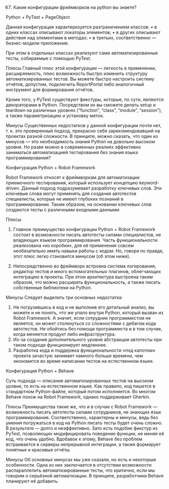 67. Какие конфигурации фреймворков на python вы знаете?

Python + PyTest + PageObject

Данная конфигурация характеризуется разграничением классов:
• в одних классах описывают локаторы элементов;
• в других описывают действия над элементами в методах;
• в третьих, соответственно — бизнес-модели приложения.

При этом в отдельных классах реализуют сами автоматизированные тесты, собираемые с помощью PyTest.

Плюсы
Главный плюс этой конфигурации — легкость в применении, расширяемость, плюс возможность быстро изменить структуру
автоматизированных тестов. Вы можете быстро настроить систему отчётов, допустим, подключить ReportPortal либо
аналогичный инструмент для формирования отчётов.

Кроме того, у PyTest существуют фикстуры, которые, по сути, являются декораторами в Python. Посредством их вы сможете
делать setup и teardown на различных уровнях (“function”, “class”, “module”, “session”), а также параметризацию и
установку меток.

Минусы
Существенных недостатков у данной конфигурации почти нет, т. к. это проверенный подход, прекрасно себя зарекомендовавший
на проектах разной сложности. В принципе, можно сказать, что один из минусов — это необходимость знания Python на
довольно высоком уровне. Но разве можно в современных реалиях эффективно заниматься автоматизацией тестирования без
знания языка программирования?

Конфигурация Python + Robot Framework

Robot Framework относят к фреймворкам для автоматизации приемочного тестирования, который использует концепцию
keyword-driven. Данный подход подразумевает разработку ключевых слов. Эти ключевые слова могут применять для создания
автотестов специалисты, которые не имеют глубоких познаний в программировании. Таким образом, на основании ключевых слов
создаются тесты с различными входными данными.

Плюсы

1. Главное преимущество конфигурации Python + Robot Framework состоит в возможности писать автотесты силами
   специалистов,
   не владеющих языком программирования. Часть функциональности реализована «из коробки», для её применения совсем
   необязательно иметь навыки работы с кодом. Но, говоря по правде, этот плюс легко становится минусом (об этом ниже).

2. Непосредственно во фреймворк встроена система логирования, редактор тестов и много вспомогательных плагинов,
   облегчающих
   интеграцию в проекты. При этом архитектура выстроена таким образом, что можно расширять функциональность, а также
   писать
   собственные библиотеки на Python.

Минусы
Следует выделить три основных недостатка:

1. Не погрузившись в код и не выполнив его детальный анализ, вы можете и не понять, что же упало внутри Python, который
   вызван из Robot Framework. А значит, если сотрудник программистом не является, он может столкнуться со сложностями с
   дебагом кода автотестов. Не обойтись без помощи программиста и в том случае, когда меняется продукт либо
   инфраструктура.
2. Из-за создания дополнительного уровня абстракции автотесты при таком подходе функционирует медленнее.
3. Разработка кода и поддержка функциональности «под капотом» проекта зачастую занимает намного больше времени, чем
   экономится во время написании тестов на естественном языке.

Конфигурация Python + Behave

Суть подхода — описание автоматизированных тестов на высоком уровне, то есть на естественном языке. Как правило, код
пишется в стандартном Python-файле, который потом исполняется. Во многом Behave похож на Robot Framework, однако
поддерживает Gherkin.

Плюсы
Преимущества такие же, что и в случае с Robot Framework — возможность писать автотесты силами сотрудников, не знающих
язык программирования. Соответственно, характерны и минусы, ведь без умения погружаться в код на Python писать тесты
будет очень сложно. В результате — долго и неэффективно. Зато есть подобие фикстур из PyTest, позволяющих модифицировать
поведение функции, не меняя её код, что очень удобно. Вдобавок к этому, Behave без проблем встраивается в серверы
непрерывной интеграции, а также формирует понятные и красивые отчёты.

Минусы
Об основных минусах мы уже сказали, но есть и некоторые особенности. Одна из них заключается в отсутствии возможности
распараллелить автоматизированные тесты, что критично, если мы говорим о серьёзной автоматизации. В принципе,
разработчики Behave планируют её добавить. 